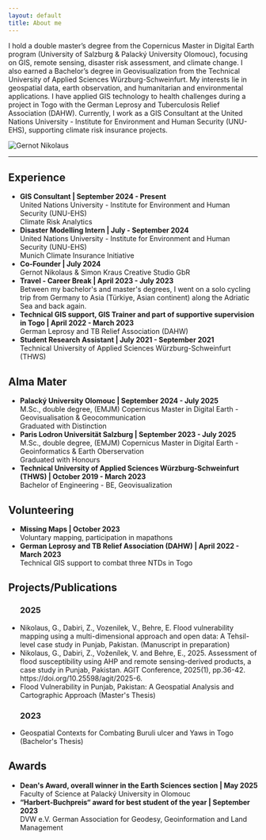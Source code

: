 ```yaml
---
layout: default
title: About me
---
```


<div class="about-container">
    <div class="about-text">
        <p>I hold a double master’s degree from the Copernicus Master in Digital Earth program (University of Salzburg & Palacký University Olomouc), focusing on GIS, remote sensing, disaster risk assessment, and climate change. I also earned a Bachelor’s degree in Geovisualization from the Technical University of Applied Sciences Würzburg-Schweinfurt. My interests lie in geospatial data, earth observation, and humanitarian and environmental applications. I have applied GIS technology to health challenges during a project in Togo with the German Leprosy and Tuberculosis Relief Association (DAHW). Currently, I work as a GIS Consultant at the United Nations University - Institute for Environment and Human Security (UNU-EHS), supporting climate risk insurance projects.</p>
    </div>
    <img src="{{ "/assets/images/GernotNikolaus_portrait.jpg" | relative_url }}" alt="Gernot Nikolaus" class="about-image">
</div>

<!-- Icons Section -->
<div class="contact-icons">
    <a href="https://www.linkedin.com/in/gernot-nikolaus/" target="_blank" aria-label="LinkedIn">
        <i class="fab fa-linkedin"></i>
    </a>
    <a href="mailto:gernot.nikolaus@stud.plus.ac.at" aria-label="Email">
        <i class="fas fa-envelope"></i>
    </a>
    <a href="https://www.researchgate.net/profile/Gernot-Nikolaus" target="_blank" aria-label="ResearchGate">
    <i class="fas fa-graduation-cap"></i>
</a>

</div>

<hr class="section-divider">

<h2>Experience</h2>
<ul>
    <li>
        <strong>GIS Consultant | September 2024 - Present</strong>
        <br>United Nations University - Institute for Environment and Human Security (UNU-EHS)
        <br>Climate Risk Analytics
    </li>
    <li>
        <strong>Disaster Modelling Intern | July - September 2024 </strong>
        <br>United Nations University - Institute for Environment and Human Security (UNU-EHS)
        <br>Munich Climate Insurance Initiative
    </li>
    <li>
        <strong>Co-Founder | July 2024</strong>
        <br>Gernot Nikolaus & Simon Kraus Creative Studio GbR
    </li>
    <li>
        <strong>Travel - Career Break | April 2023 - July 2023 </strong>
        <br>Between my bachelor's and master's degrees, I went on a solo cycling trip from Germany to Asia (Türkiye, Asian continent) along the Adriatic Sea and back again.
    </li>
    <li>
        <strong>Technical GIS support, GIS Trainer and part of supportive supervision in Togo | April 2022 - March 2023</strong>
        <br> German Leprosy and TB Relief Association (DAHW)
    </li>
    <li>
        <strong>Student Research Assistant | July 2021 - September 2021</strong>
        <br> Technical University of Applied Sciences Würzburg-Schweinfurt (THWS)
    </li>
</ul>

<h2>Alma Mater</h2>
<ul>
    <li>
        <strong>Palacký University Olomouc | September 2024 - July 2025</strong>
        <br>M.Sc., double degree, (EMJM) Copernicus Master in Digital Earth - Geovisualisation & Geocommunication
        <br>Graduated with Distinction
    </li>
    <li>
        <strong>Paris Lodron Universität Salzburg | September 2023 - July 2025</strong>
        <br>M.Sc., double degree, (EMJM) Copernicus Master in Digital Earth - Geoinformatics & Earth Oberservation
        <br>Graduated with Honours
    </li>
    <li>
        <strong>Technical University of Applied Sciences Würzburg-Schweinfurt (THWS) | October 2019 - March 2023</strong>
        <br>Bachelor of Engineering - BE, Geovisualization
    </li>
</ul>

<h2>Volunteering</h2>
<ul>
    <li>
        <strong>Missing Maps | October 2023</strong>
        <br>Voluntary mapping, participation in mapathons
    </li>
    <li>
        <strong>German Leprosy and TB Relief Association (DAHW) | April 2022 - March 2023</strong>
        <br>Technical GIS support to combat three NTDs in Togo
    </li>
</ul>

<h2>Projects/Publications</h2>
<ul>
    <h3>2025</h3>
    <li>
        Nikolaus, G., Dabiri, Z., Vozenilek, V., Behre, E. Flood vulnerability mapping using a multi-dimensional approach and open data: A Tehsil-level case study in Punjab, Pakistan. (Manuscript in preparation)
    </li>
    <li>
        Nikolaus, G., Dabiri, Z., Voženílek, V. and Behre, E., 2025. Assessment of flood susceptibility using AHP and remote sensing-derived products, a case study in Punjab, Pakistan. AGIT Conference, 2025(1), pp.36-42. https://doi.org/10.25598/agit/2025-6.
    </li>
    <li>
     Flood Vulnerability in Punjab, Pakistan: A Geospatial Analysis and Cartographic Approach (Master's Thesis)
    </li>
    <h3>2023</h3>
    <li>
     Geospatial Contexts for Combating Buruli ulcer and Yaws in Togo (Bachelor's Thesis)
    </li>
</ul>

<h2>Awards</h2>
<ul>
    <li>
        <strong>Dean's Award, overall winner in the Earth Sciences section | May 2025</strong>
        <br>Faculty of Science at Palacký University in Olomouc
    </li>
    <li>
        <strong>“Harbert-Buchpreis“ award for best student of the year | September 2023</strong>
        <br>DVW e.V. German Association for Geodesy, Geoinformation and Land Management     
    </li>
</ul>